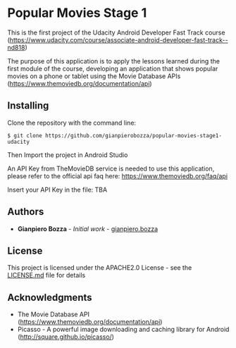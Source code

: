 # Popular Movies Stage 1

This is the first project of the Udacity Android Developer Fast Track course (https://www.udacity.com/course/associate-android-developer-fast-track--nd818)

The purpose of this application is to apply the lessons learned during the first module of the course, developing an application that shows popular movies on a phone or tablet using the Movie Database APIs (https://www.themoviedb.org/documentation/api)

## Installing

Clone the repository with the command line:

```
$ git clone https://github.com/gianpierobozza/popular-movies-stage1-udacity
```

Then Import the project in Android Studio

An API Key from TheMovieDB service is needed to use this application, please refer to the official api faq here: https://www.themoviedb.org/faq/api

Insert your API Key in the file: TBA

## Authors

* **Gianpiero Bozza** - *Initial work* - [gianpiero.bozza](https://github.com/gianpiero.bozza)

## License

This project is licensed under the APACHE2.0 License - see the [LICENSE.md](LICENSE.md) file for details

## Acknowledgments

* The Movie Database API (https://www.themoviedb.org/documentation/api)
* Picasso - A powerful image downloading and caching library for Android (http://square.github.io/picasso/)
